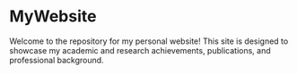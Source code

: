 # MyWebsite
Welcome to the repository for my personal website! This site is designed to showcase my academic and research achievements, publications, and professional background.
